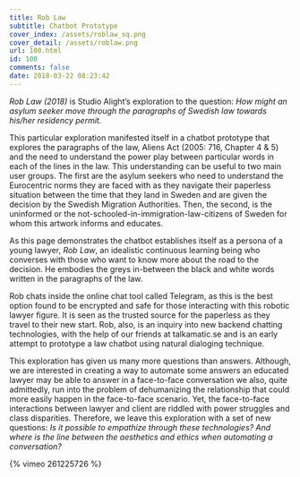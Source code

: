```yaml
---
title: Rob Law
subtitle: Chatbot Prototype
cover_index: /assets/roblaw_sq.png
cover_detail: /assets/roblaw.png
url: 100.html
id: 100
comments: false
date: 2018-03-22 08:23:42
---
```


_Rob Law (2018)_ is Studio Alight’s exploration to the question: _How might an asylum seeker move through the paragraphs of Swedish law towards his/her residency permit._

This particular exploration manifested itself in a chatbot prototype that explores the paragraphs of the law, Aliens Act (2005: 716, Chapter 4 & 5) and the need to understand the power play between particular words in each of the lines in the law. This understanding can be useful to two main user groups. The first are the asylum seekers who need to understand the Eurocentric norms they are faced with as they navigate their paperless situation between the time that they land in Sweden and are given the decision by the Swedish Migration Authorities. Then, the second, is the uninformed or the not-schooled-in-immigration-law-citizens of Sweden for whom this artwork informs and educates.

As this page demonstrates the chatbot establishes itself as a persona of a young lawyer, _Rob Law_, an idealistic continuous learning being who converses with those who want to know more about the road to the decision. He embodies the greys in-between the black and white words written in the paragraphs of the law.

Rob chats inside the online chat tool called Telegram, as this is the best option found to be encrypted and safe for those interacting with this robotic lawyer figure. It is seen as the trusted source for the paperless as they travel to their new start. Rob, also, is an inquiry into new backend chatting technologies, with the help of our friends at talkamatic.se and is an early attempt to prototype a law chatbot using natural dialoging technique.

This exploration has given us many more questions than answers. Although, we are interested in creating a way to automate some answers an educated lawyer may be able to answer in a face-to-face conversation we also, quite admittedly, run into the problem of dehumanizing the relationship that could more easily happen in the face-to-face scenario. Yet, the face-to-face interactions between lawyer and client are riddled with power struggles and class disparities. Therefore, we leave this exploration with a set of new questions: _Is it possible to empathize through these technologies? And where is the line between the aesthetics and ethics when automating a conversation?_

{% vimeo 261225726 %} 
